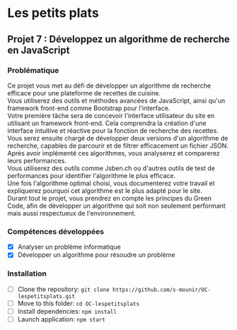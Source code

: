 # Les petits plats
## Projet 7 : Développez un algorithme de recherche en JavaScript

### Problématique
Ce projet vous met au défi de développer un algorithme de recherche efficace pour une plateforme de recettes de cuisine.\
Vous utiliserez des outils et méthodes avancées de JavaScript, ainsi qu'un framework front-end comme Bootstrap pour l'interface.\
Votre première tâche sera de concevoir l'interface utilisateur du site en utilisant un framework front-end. Cela comprendra la création d'une interface intuitive et réactive pour la fonction de recherche des recettes.\
Vous serez ensuite chargé de développer deux versions d'un algorithme de recherche, capables de parcourir et de filtrer efficacement un fichier JSON.\
Après avoir implémenté ces algorithmes, vous analyserez et comparerez leurs performances.\
Vous utiliserez des outils comme Jsben.ch ou d'autres outils de test de performances pour identifier l'algorithme le plus efficace.\
Une fois l'algorithme optimal choisi, vous documenterez votre travail et expliquerez pourquoi cet algorithme est le plus adapté pour le site.\
Durant tout le projet, vous prendrez en compte les principes du Green Code, afin de développer un algorithme qui soit non seulement performant mais aussi respectueux de l'environnement.

### Compétences développées
- [x] Analyser un problème informatique
- [x] Développer un algorithme pour résoudre un problème

### Installation
- [ ] Clone the repository: `git clone https://github.com/s-mounir/OC-lespetitsplats.git`
- [ ] Move to this folder: `cd OC-lespetitsplats`
- [ ] Install dependencies: `npm install`
- [ ] Launch application: `npm start`
